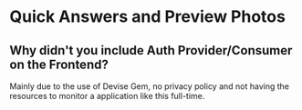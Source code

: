 # Quick Answers and Preview Photos

## Why didn't you include Auth Provider/Consumer on the Frontend?

Mainly due to the use of Devise Gem, no privacy policy and not having the resources to monitor a application like this full-time.
